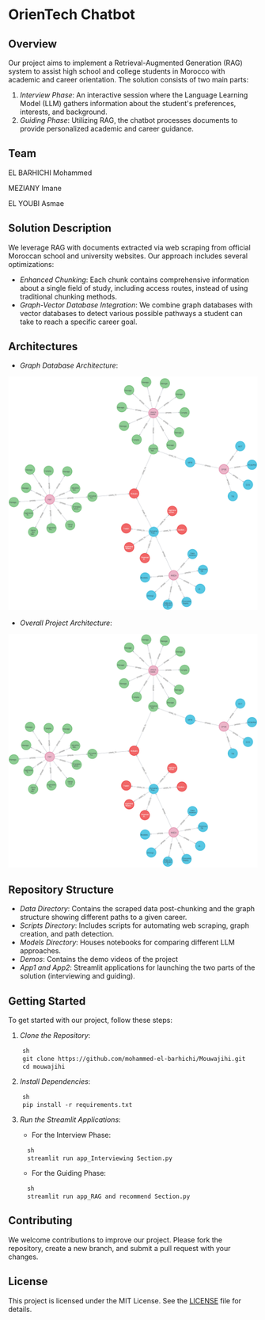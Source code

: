 # OrienTech Chatbot

## Overview

Our project aims to implement a Retrieval-Augmented Generation (RAG) system to assist high school and college students in Morocco with academic and career orientation. The solution consists of two main parts:

1. *Interview Phase*: An interactive session where the Language Learning Model (LLM) gathers information about the student's preferences, interests, and background.
2. *Guiding Phase*: Utilizing RAG, the chatbot processes documents to provide personalized academic and career guidance.

## Team

EL BARHICHI Mohammed

MEZIANY Imane

EL YOUBI Asmae

## Solution Description

We leverage RAG with documents extracted via web scraping from official Moroccan school and university websites. Our approach includes several optimizations:

- *Enhanced Chunking*: Each chunk contains comprehensive information about a single field of study, including access routes, instead of using traditional chunking methods.
- *Graph-Vector Database Integration*: We combine graph databases with vector databases to detect various possible pathways a student can take to reach a specific career goal.

## Architectures

- *Graph Database Architecture*:

<img src="Images/graphrag.png" alt="Graph Database Architecture" style="zoom: 100%;" />


- *Overall Project Architecture*:

<img src="Images/graphrag.png" alt="Overall Project Architecture" style="zoom: 100%;" />


## Repository Structure

- *Data Directory*: Contains the scraped data post-chunking and the graph structure showing different paths to a given career.
- *Scripts Directory*: Includes scripts for automating web scraping, graph creation, and path detection.
- *Models Directory*: Houses notebooks for comparing different LLM approaches.
- *Demos*: Contains the demo videos of the project
- *App1 and App2*: Streamlit applications for launching the two parts of the solution (interviewing and guiding).

## Getting Started

To get started with our project, follow these steps:

1. *Clone the Repository*:

```b
    sh
    git clone https://github.com/mohammed-el-barhichi/Mouwajihi.git
    cd mouwajihi
```

2. *Install Dependencies*:

```b
    sh
    pip install -r requirements.txt
```

3. *Run the Streamlit Applications*:

    - For the Interview Phase:

    ```b
      sh
      streamlit run app_Interviewing Section.py
    ```

    - For the Guiding Phase:
    ```b
      sh
      streamlit run app_RAG and recommend Section.py
    ```

## Contributing

We welcome contributions to improve our project. Please fork the repository, create a new branch, and submit a pull request with your changes.

## License

This project is licensed under the MIT License. See the [LICENSE](LICENSE) file for details.
